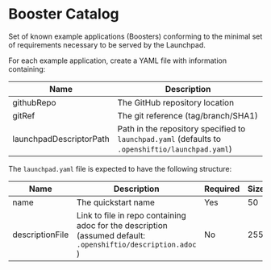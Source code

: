 # Booster Catalog
Set of known example applications (Boosters) conforming to the minimal set of requirements necessary to be served by the Launchpad.

For each example application, create a YAML file with information containing:

Name   | Description 
------ | -----------
githubRepo| The GitHub repository location
gitRef | The git reference (tag/branch/SHA1)
launchpadDescriptorPath|  Path in the repository specified to `launchpad.yaml` (defaults to `.openshiftio/launchpad.yaml`)

The `launchpad.yaml` file is expected to have the following structure:

Name   | Description | Required | Size
------ | ----------- | -----    | ----
name | The quickstart name  |  Yes  |  50
descriptionFile  |  Link to file in repo containing adoc for the description (assumed default: `.openshiftio/description.adoc` ) |No  |  255